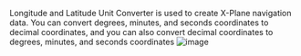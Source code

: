 Longitude and Latitude Unit Converter is used to create X-Plane navigation data. You can convert degrees, minutes, and seconds coordinates to decimal coordinates, and you can also convert decimal coordinates to degrees, minutes, and seconds coordinates
![image](https://github.com/hongffei/Longitude-and-Latitude-Unit-Converter/assets/175095192/7e9639d4-1aed-420c-9e68-ccadf11715d0)
